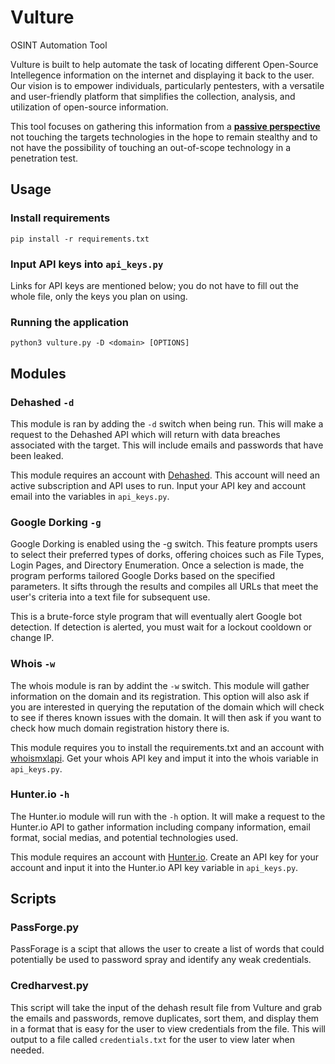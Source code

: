 # Vulture
OSINT Automation Tool

Vulture is built to help automate the task of locating different Open-Source Intellegence information on the internet and displaying it back to the user. Our vision is to empower individuals, particularly pentesters, with a versatile and user-friendly platform that simplifies the collection, analysis, and utilization of open-source information. 

This tool focuses on gathering this information from a <ins>**passive perspective**</ins> not touching the targets technologies in the hope to remain stealthy and to not have the possibility of touching an out-of-scope technology in a penetration test. 

## Usage
### Install requirements
```
pip install -r requirements.txt
```

### Input API keys into `api_keys.py`

Links for API keys are mentioned below; you do not have to fill out the whole file, only the keys you plan on using. 

### Running the application
```
python3 vulture.py -D <domain> [OPTIONS]
```

## Modules
### Dehashed `-d`
This module is ran by adding the `-d` switch when being run. This will make a request to the Dehashed API which will return with data breaches associated with the target. This will include emails and passwords that have been leaked. 

This module requires an account with [Dehashed](dehashed.com). This account will need an active subscription and API uses to run. Input your API key and account email into the variables in `api_keys.py`. 

### Google Dorking `-g`
Google Dorking is enabled using the -g switch. This feature prompts users to select their preferred types of dorks, offering choices such as File Types, Login Pages, and Directory Enumeration. Once a selection is made, the program performs tailored Google Dorks based on the specified parameters. It sifts through the results and compiles all URLs that meet the user's criteria into a text file for subsequent use.

This is a brute-force style program that will eventually alert Google bot detection. If detection is alerted, you must wait for a lockout cooldown or change IP. 

### Whois `-w`
The whois module is ran by addint the `-w` switch. This module will gather information on the domain and its registration. This option will also ask if you are interested in querying the reputation of the domain which will check to see if theres known issues with the domain. It will then ask if you want to check how much domain registration history there is. 

This module requires you to install the requirements.txt and an account with [whoismxlapi](www.whoisxmlapi.com). Get your whois API key and imput it into the whois variable in `api_keys.py`. 

### Hunter.io `-h`
The Hunter.io module will run with the `-h` option. It will make a request to the Hunter.io API to gather information including company information, email format, social medias, and potential technologies used. 

This module requires an account with [Hunter.io](hunter.io). Create an API key for your account and input it into the Hunter.io API key variable in `api_keys.py`.


## Scripts
### PassForge.py
PassForage is a scipt that allows the user to create a list of words that could potentially be used to password spray and identify any weak credentials. 

### Credharvest.py
This script will take the input of the dehash result file from Vulture and grab the emails and passwords, remove duplicates, sort them, and display them in a format that is easy for the user to view credentials from the file. This will output to a file called `credentials.txt` for the user to view later when needed. 
